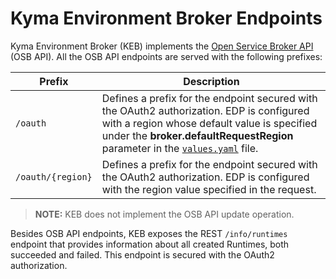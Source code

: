 # Kyma Environment Broker Endpoints

Kyma Environment Broker (KEB) implements the [Open Service Broker API](https://github.com/openservicebrokerapi/servicebroker/blob/v2.14/profile.md#service-metadata) (OSB API). All the OSB API endpoints are served with the following prefixes: 

| Prefix            | Description                                                                                                                                                                                                                                      |
|-------------------|--------------------------------------------------------------------------------------------------------------------------------------------------------------------------------------------------------------------------------------------------|
| `/oauth`          | Defines a prefix for the endpoint secured with the OAuth2 authorization. EDP is configured with a region whose default value is specified under the **broker.defaultRequestRegion** parameter in the [`values.yaml`](../../chart/kyma-environment-broker/values.yaml) file.               |
| `/oauth/{region}` | Defines a prefix for the endpoint secured with the OAuth2 authorization. EDP is configured with the region value specified in the request.                                                                                                                           |


> **NOTE:** KEB does not implement the OSB API update operation.

Besides OSB API endpoints, KEB exposes the REST `/info/runtimes` endpoint that provides information about all created Runtimes, both succeeded and failed. This endpoint is secured with the OAuth2 authorization.
